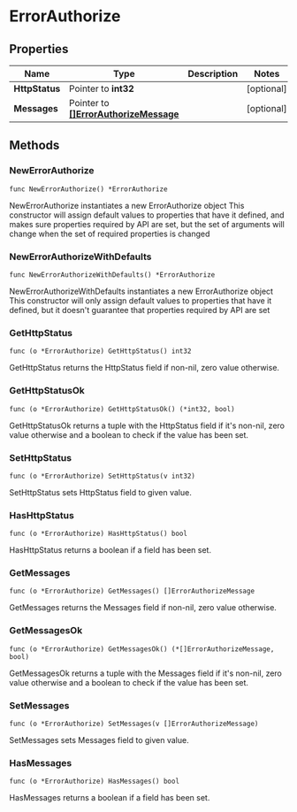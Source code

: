 # ErrorAuthorize

## Properties

|Name | Type | Description | Notes|
|------------ | ------------- | ------------- | -------------|
|**HttpStatus** | Pointer to **int32** |  | [optional] |
|**Messages** | Pointer to [**[]ErrorAuthorizeMessage**](ErrorAuthorizeMessage.md) |  | [optional] |

## Methods

### NewErrorAuthorize

`func NewErrorAuthorize() *ErrorAuthorize`

NewErrorAuthorize instantiates a new ErrorAuthorize object
This constructor will assign default values to properties that have it defined,
and makes sure properties required by API are set, but the set of arguments
will change when the set of required properties is changed

### NewErrorAuthorizeWithDefaults

`func NewErrorAuthorizeWithDefaults() *ErrorAuthorize`

NewErrorAuthorizeWithDefaults instantiates a new ErrorAuthorize object
This constructor will only assign default values to properties that have it defined,
but it doesn't guarantee that properties required by API are set

### GetHttpStatus

`func (o *ErrorAuthorize) GetHttpStatus() int32`

GetHttpStatus returns the HttpStatus field if non-nil, zero value otherwise.

### GetHttpStatusOk

`func (o *ErrorAuthorize) GetHttpStatusOk() (*int32, bool)`

GetHttpStatusOk returns a tuple with the HttpStatus field if it's non-nil, zero value otherwise
and a boolean to check if the value has been set.

### SetHttpStatus

`func (o *ErrorAuthorize) SetHttpStatus(v int32)`

SetHttpStatus sets HttpStatus field to given value.

### HasHttpStatus

`func (o *ErrorAuthorize) HasHttpStatus() bool`

HasHttpStatus returns a boolean if a field has been set.

### GetMessages

`func (o *ErrorAuthorize) GetMessages() []ErrorAuthorizeMessage`

GetMessages returns the Messages field if non-nil, zero value otherwise.

### GetMessagesOk

`func (o *ErrorAuthorize) GetMessagesOk() (*[]ErrorAuthorizeMessage, bool)`

GetMessagesOk returns a tuple with the Messages field if it's non-nil, zero value otherwise
and a boolean to check if the value has been set.

### SetMessages

`func (o *ErrorAuthorize) SetMessages(v []ErrorAuthorizeMessage)`

SetMessages sets Messages field to given value.

### HasMessages

`func (o *ErrorAuthorize) HasMessages() bool`

HasMessages returns a boolean if a field has been set.




